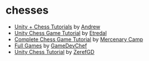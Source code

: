 # chesses

- [Unity + Chess Tutorials](https://www.youtube.com/playlist?list=PLmc6GPFDyfw-xZ-hHEGLnV5yRF7_eM5w3) by [Andrew](https://www.youtube.com/@AndrewMakingAnything)
- [Unity Chess Game Tutorial](https://www.youtube.com/playlist?list=PLXV-vjyZiT4b7WGjgiqMy422AVyMaigl1) by [Etredal](https://www.youtube.com/@Etredal)
- [Complete Chess Game Tutorial](https://www.youtube.com/playlist?list=PLmcbjnHce7SeAUFouc3X9zqXxiPbCz8Zp) by [Mercenary Camp](https://www.youtube.com/@N3KMercenaryCamp)
- [Full Games](https://www.youtube.com/playlist?list=PLMQr0t2lnabATVpcjT0X_dWCvxawlLuEY) by [GameDevChef](https://www.youtube.com/@GameDevChef)
- [Unity Chess Tutorial](https://www.youtube.com/watch?v=2dHzMsnKmtM) by [ZerefGD](https://www.youtube.com/@zerefgd)
